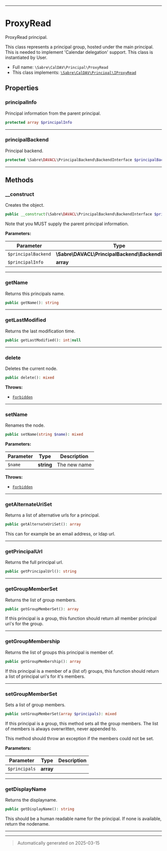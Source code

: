 ***

# ProxyRead

ProxyRead principal.

This class represents a principal group, hosted under the main principal.
This is needed to implement 'Calendar delegation' support. This class is
instantiated by User.

* Full name: `\Sabre\CalDAV\Principal\ProxyRead`
* This class implements:
[`\Sabre\CalDAV\Principal\IProxyRead`](./IProxyRead.md)



## Properties


### principalInfo

Principal information from the parent principal.

```php
protected array $principalInfo
```






***

### principalBackend

Principal backend.

```php
protected \Sabre\DAVACL\PrincipalBackend\BackendInterface $principalBackend
```






***

## Methods


### __construct

Creates the object.

```php
public __construct(\Sabre\DAVACL\PrincipalBackend\BackendInterface $principalBackend, array $principalInfo): mixed
```

Note that you MUST supply the parent principal information.






**Parameters:**

| Parameter | Type | Description |
|-----------|------|-------------|
| `$principalBackend` | **\Sabre\DAVACL\PrincipalBackend\BackendInterface** |  |
| `$principalInfo` | **array** |  |





***

### getName

Returns this principals name.

```php
public getName(): string
```












***

### getLastModified

Returns the last modification time.

```php
public getLastModified(): int|null
```












***

### delete

Deletes the current node.

```php
public delete(): mixed
```











**Throws:**

- [`Forbidden`](../../DAV/Exception/Forbidden.md)



***

### setName

Renames the node.

```php
public setName(string $name): mixed
```








**Parameters:**

| Parameter | Type | Description |
|-----------|------|-------------|
| `$name` | **string** | The new name |




**Throws:**

- [`Forbidden`](../../DAV/Exception/Forbidden.md)



***

### getAlternateUriSet

Returns a list of alternative urls for a principal.

```php
public getAlternateUriSet(): array
```

This can for example be an email address, or ldap url.










***

### getPrincipalUrl

Returns the full principal url.

```php
public getPrincipalUrl(): string
```












***

### getGroupMemberSet

Returns the list of group members.

```php
public getGroupMemberSet(): array
```

If this principal is a group, this function should return
all member principal uri's for the group.










***

### getGroupMembership

Returns the list of groups this principal is member of.

```php
public getGroupMembership(): array
```

If this principal is a member of a (list of) groups, this function
should return a list of principal uri's for it's members.










***

### setGroupMemberSet

Sets a list of group members.

```php
public setGroupMemberSet(array $principals): mixed
```

If this principal is a group, this method sets all the group members.
The list of members is always overwritten, never appended to.

This method should throw an exception if the members could not be set.






**Parameters:**

| Parameter | Type | Description |
|-----------|------|-------------|
| `$principals` | **array** |  |





***

### getDisplayName

Returns the displayname.

```php
public getDisplayName(): string
```

This should be a human readable name for the principal.
If none is available, return the nodename.










***


***
> Automatically generated on 2025-03-15

